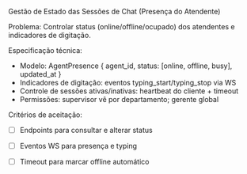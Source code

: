 Gestão de Estado das Sessões de Chat (Presença do Atendente)

Problema: Controlar status (online/offline/ocupado) dos atendentes e indicadores de digitação.

Especificação técnica:
- Modelo: AgentPresence { agent_id, status: [online, offline, busy], updated_at }
- Indicadores de digitação: eventos typing_start/typing_stop via WS
- Controle de sessões ativas/inativas: heartbeat do cliente + timeout
- Permissões: supervisor vê por departamento; gerente global

Critérios de aceitação:
- [ ] Endpoints para consultar e alterar status
- [ ] Eventos WS para presença e typing
- [ ] Timeout para marcar offline automático


